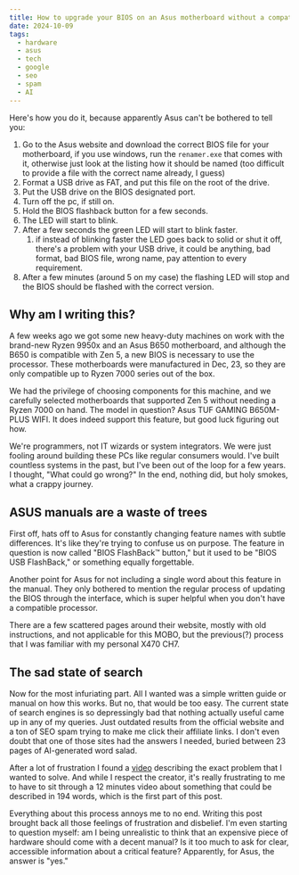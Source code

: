 ```yaml
---
title: How to upgrade your BIOS on an Asus motherboard without a compatible CPU, or the sad state of search
date: 2024-10-09
tags:
  - hardware
  - asus
  - tech
  - google
  - seo
  - spam
  - AI
---
```


Here's how you do it, because apparently Asus can't be bothered to tell you:

1. Go to the Asus website and download the correct BIOS file for your motherboard, if you use windows, run the `renamer.exe` that comes with it, otherwise just look at the listing how it should be named (too difficult to provide a file with the correct name already, I guess)
2. Format a USB drive as FAT, and put this file on the root of the drive.
3. Put the USB drive on the BIOS designated port.
4. Turn off the pc, if still on.
5. Hold the BIOS flashback button for a few seconds.
6. The LED will start to blink.
7. After a few seconds the green LED will start to blink faster.
	1. if instead of blinking faster the LED goes back to solid or shut it off, there's a problem with your USB drive, it could be anything, bad format, bad BIOS file, wrong name, pay attention to every requirement.
8. After a few minutes (around 5 on my case) the flashing LED will stop and the BIOS should be flashed with the correct version.

## Why am I writing this?

A few weeks ago we got some new heavy-duty machines on work with the brand-new Ryzen 9950x and an Asus B650 motherboard, and although the B650 is compatible with Zen 5, a new BIOS is necessary to use the processor. These motherboards were manufactured in Dec, 23, so they are only compatible up to Ryzen 7000 series out of the box.

We had the privilege of choosing components for this machine, and we carefully selected motherboards that supported Zen 5 without needing a Ryzen 7000 on hand. The model in question? Asus TUF GAMING B650M-PLUS WIFI. It does indeed support this feature, but good luck figuring out how.

We're programmers, not IT wizards or system integrators. We were just fooling around building these PCs like regular consumers would. I've built countless systems in the past, but I've been out of the loop for a few years. I thought, "What could go wrong?" In the end, nothing did, but holy smokes, what a crappy journey.
## ASUS manuals are a waste of trees

First off, hats off to Asus for constantly changing feature names with subtle differences. It's like they're trying to confuse us on purpose. The feature in question is now called "BIOS FlashBack™ button," but it used to be "BIOS USB FlashBack," or something equally forgettable.

Another point for Asus for not including a single word about this feature in the manual. They only bothered to mention the regular process of updating the BIOS through the interface, which is super helpful when you don't have a compatible processor.

There are a few scattered pages around their website, mostly with old instructions, and not applicable for this MOBO, but the previous(?) process that I was familiar with my personal X470 CH7. 

## The sad state of search

Now for the most infuriating part. All I wanted was a simple written guide or manual on how this works. But no, that would be too easy. The current state of search engines is so depressingly bad that nothing actually useful came up in any of my queries. Just outdated results from the official website and a ton of SEO spam trying to make me click their affiliate links. I don't even doubt that one of those sites had the answers I needed, buried between 23 pages of AI-generated word salad.

After a lot of frustration I found a [video](https://www.youtube.com/watch?v=frQApIktgyM) describing the exact problem that I wanted to solve. And while I respect the creator, it's really frustrating to me to have to sit through a 12 minutes video about something that could be described in 194 words, which is the first part of this post.

Everything about this process annoys me to no end. Writing this post brought back all those feelings of frustration and disbelief. I'm even starting to question myself: am I being unrealistic to think that an expensive piece of hardware should come with a decent manual? Is it too much to ask for clear, accessible information about a critical feature? Apparently, for Asus, the answer is "yes." 
